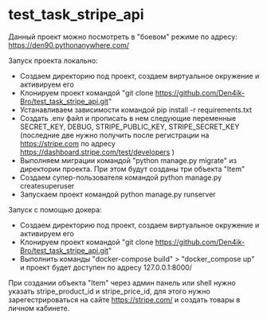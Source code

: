 # test_task_stripe_api

Данный проект можно посмотреть в "боевом" режиме по адресу: https://den90.pythonanywhere.com/


Запуск проекта локально:
  - Создаем директорию под проект, создаем виртуальное окружение и активируем его
  - Клонируем проект командой "git clone https://github.com/Den4ik-Bro/test_task_stripe_api.git"
  - Устанавливаем зависимости командой pip install -r requirements.txt
  - Создать .env файл и прописать в нем следующие переменные SECRET_KEY, DEBUG, STRIPE_PUBLIC_KEY, STRIPE_SECRET_KEY (последние две нужно получить 
  после регистрации на https://stripe.com по адресу https://dashboard.stripe.com/test/developers )
  - Выполняем миграции командой "python manage.py migrate" из директории проекта. При этом будут созданы три объекта "Item"
  - Создаем супер-пользователя командой python manage.py createsuperuser
  - Запускаем проект командой python manage.py runserver
  
Запуск с помощью докера:
  - Создаем директорию под проект, создаем виртуальное окружение и активируем его
  - Клонируем проект командой "git clone https://github.com/Den4ik-Bro/test_task_stripe_api.git"
  - Выполнить команды "docker-compose build" > "docker_compose up" и проект будет доступен по адресу 127.0.0.1:8000/
  
При создании объекта "Item" через админ панель или shell нужно указать stripe_product_id и stripe_price_id, 
для этого нужно зарегестрироваться на сайте https://stripe.com/ и создать товары в личном кабинете.

